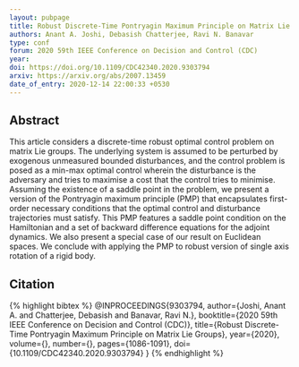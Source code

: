 ```yaml
---
layout: pubpage
title: Robust Discrete-Time Pontryagin Maximum Principle on Matrix Lie Groups
authors: Anant A. Joshi, Debasish Chatterjee, Ravi N. Banavar
type: conf
forum: 2020 59th IEEE Conference on Decision and Control (CDC)
year: 
doi: https://doi.org/10.1109/CDC42340.2020.9303794
arxiv: https://arxiv.org/abs/2007.13459
date_of_entry: 2020-12-14 22:00:33 +0530
---
```


## Abstract 

This article considers a discrete-time robust optimal control problem on matrix Lie groups. The underlying system is assumed to be perturbed by exogenous unmeasured bounded disturbances, and the control problem is posed as a min-max optimal control wherein the disturbance is the adversary and tries to maximise a cost that the control tries to minimise. Assuming the existence of a saddle point in the problem, we present a version of the Pontryagin maximum principle (PMP) that encapsulates first-order necessary conditions that the optimal control and disturbance trajectories must satisfy. This PMP features a saddle point condition on the Hamiltonian and a set of backward difference equations for the adjoint dynamics. We also present a special case of our result on Euclidean spaces. We conclude with applying the PMP to robust version of single axis rotation of a rigid body. 


## Citation 
{% highlight bibtex %}
@INPROCEEDINGS{9303794,
  author={Joshi, Anant A. and Chatterjee, Debasish and Banavar, Ravi N.},
  booktitle={2020 59th IEEE Conference on Decision and Control (CDC)}, 
  title={Robust Discrete-Time Pontryagin Maximum Principle on Matrix Lie Groups}, 
  year={2020},
  volume={},
  number={},
  pages={1086-1091},
  doi={10.1109/CDC42340.2020.9303794}
  }
{% endhighlight %}
